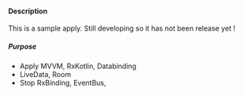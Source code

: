 #### Description
This is a sample apply.
Still developing so it has not been release yet !

##### Purpose
- Apply  MVVM, RxKotlin, Databinding
- LiveData, Room
- Stop RxBinding, EventBus, 


